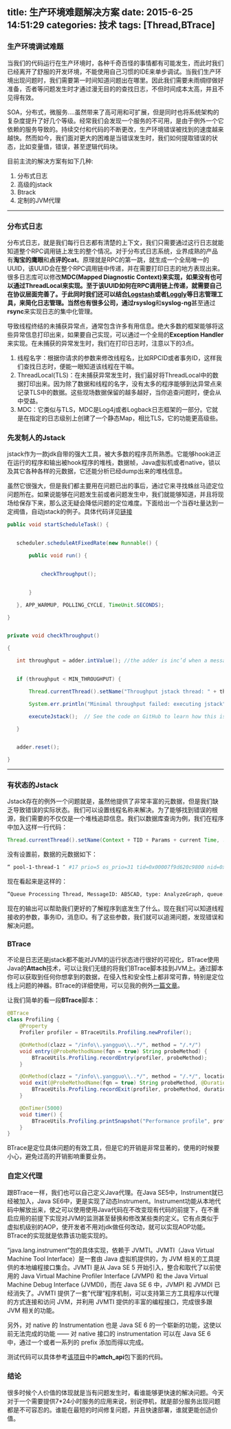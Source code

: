 title: 生产环境难题解决方案
date: 2015-6-25 14:51:29
categories: 技术
tags: [Thread,BTrace]
----

### 生产环境调试难题
当我们的代码运行在生产环境时，各种千奇百怪的事情都有可能发生，而此时我们已经离开了舒服的开发环境，不能使用自己习惯的IDE来单步调试。当我们生产环境出现问题时，我们需要第一时间知道问题出在哪里。因此我们需要未雨绸缪做好准备，否者等问题发生时才通过漫无目的的查找日志，不但时间成本太高，并且不见得有效。

SOA，分布式，微服务....虽然带来了高可用和可扩展，但是同时也将系统架构的复杂度提升了好几个等级。经常我们会发现一个服务的不可用，是由于例外一个它依赖的服务导致的。持续交付和代码的不断更改，生产环境错误被找到的速度越来越快。然而如今，我们面对更大的困难是当错误发生时，我们如何提取错误的状态，比如变量值，错误，甚至逻辑代码块。

目前主流的解决方案有如下几种:

1. 分布式日志
2. 高级的jstack
3. Btrack
4. 定制的JVM代理

<!--more-->

------

### 分布式日志

分布式日志，就是我们每行日志都有清楚的上下文，我们只需要通过这行日志就能知道整个RPC调用链上发生的整个情况。对于分布式日志系统，业界成熟的产品有**淘宝的鹰眼**和**点评的cat**。原理就是RPC的第一跳，就生成一个全局唯一的UUID，该UUID会在整个RPC调用链中传递，并在需要打印日志的地方表现出来。很多日志库可以修改**MDC(Mapped Diagnostic Context)**来实现，如果没有也可以通过ThreadLocal来实现。至于该UUID如何在RPC调用链上传递，就需要自己在协议层面完善了。于此同时我们还可以结合[Logstash](https://www.elastic.co/products/logstash)或者[Loggly](https://www.loggly.com/)等日志管理工具，来简化日志管理。当然也有很多公司，通过**rsyslog**和**syslog-ng**甚至通过**rsync**来实现日志的集中化管理。

导致线程终结的未捕获异常点，通常包含许多有用信息。绝大多数的框架能够将这些异常信息打印出来，如果要自己实现，可以通过一个全局的**Exception Handler**来实现。在未捕获的异常发生时，我们在打印日志时，注意以下的3点。

 1. 线程名字：根据你请求的参数来修改线程名，比如RPCID或者事务ID，这样我们查找日志时，便能一眼知道该线程在干嘛。
 2. ThreadLocal(TLS)：在未捕获异常发生时，我们最好将ThreadLocal中的数据打印出来。因为除了数据和线程的名字，没有太多的程序能够到达异常点来记录TLS中的数据。这些现场数据保留的越多越好，当你追查问题时，便会从中受益。
 3. MDC：它类似与TLS，MDC是Log4j或者Logback日志框架的一部分。它就是在指定的日志级别上创建了一个静态Map，相比TLS，它的功能更高级些。



### 先发制人的Jstack
jstack作为一款jdk自带的强大工具，被大多数的程序员所熟悉。它能够hook进正在运行的程序和输出被hook程序的堆栈，数据帧，Java虚拟机或者native，锁以及其它各种各样的元数据，它还能分析已经dump出来的堆栈信息。

虽然它很强大，但是我们都主要用在问题已出的事后，通过它来寻找蛛丝马迹定位问题所在。如果说能够在问题发生前或者问题发生中，我们就能够知道，并且将现场给保存下来，那么这无疑会降低问题的定位难度。下面给出一个当吞吐量达到一定阀值，自动jstack的例子。具体代码详见[链接](https://github.com/chengdedeng/jstack)

```java
public void startScheduleTask() {


   scheduler.scheduleAtFixedRate(new Runnable() {

       public void run() {


           checkThroughput();


       }

   }, APP_WARMUP, POLLING_CYCLE, TimeUnit.SECONDS);

}


private void checkThroughput()

{

   int throughput = adder.intValue(); //the adder is inc’d when a message is processed


   if (throughput < MIN_THROUGHPUT) {

       Thread.currentThread().setName("Throughput jstack thread: " + throughput);

       System.err.println("Minimal throughput failed: executing jstack");

       executeJstack();  // See the code on GitHub to learn how this is done

   }


   adder.reset();

}
```
----

### 有状态的Jstack

Jstack存在的例外一个问题就是，虽然他提供了非常丰富的元数据，但是我们缺乏导致错误的实际状态。我们可以设置线程名称来解决。为了能够找到错误的根源，我们需要的不仅仅是一个堆栈追踪信息。我们以数据库查询为例，我们在程序中加入这样一行代码：

```java
Thread.currentThread().setName(Context + TID + Params + current Time, ...);
```
没有设置前，数据的元数据如下：

```bash
“ pool-1-thread-1 ″ #17 prio=5 os_prio=31 tid=0x00007f9d620c9800 nid=0x6d03 in Object.wait() [0x000000013ebcc000]
```
现在看起来是这样的：

```bash
”Queue Processing Thread, MessageID: AB5CAD, type: AnalyzeGraph, queue: ACTIVE_PROD, Transaction_ID: 5678956, Start Time: 10/8/2014 18:34″ #17 prio=5 os_prio=31 tid=0x00007f9d620c9800 nid=0x6d03 in Object.wait() [0x000000013ebcc000]
```
现在的输出可以帮助我们更好的了解程序到底发生了什么。现在我们可以知道线程接收的参数，事务ID，消息ID。有了这些参数，我们就可以追溯问题，发现错误和解决问题。

### BTrace
不论是日志还是jstack都不能对JVM的运行状态进行很好的可视化，BTrace使用Java的**Attach**技术，可以让我们无缝的将我们BTrace脚本挂到JVM上。通过脚本你可以获取到任何你想拿到的数据，在侵入性和安全性上都非常可靠，特别是定位线上问题的神器。BTrace的详细使用，可以见我的例外[一篇文章](/2015/06/08/btrace笔记)。

让我们简单的看一段**BTrace**脚本：

```java
@BTrace
class Profiling {
    @Property
    Profiler profiler = BTraceUtils.Profiling.newProfiler();

    @OnMethod(clazz = "/info\\.yangguo\\..*/", method = "/.*/")
    void entry(@ProbeMethodName(fqn = true) String probeMethod) {
        BTraceUtils.Profiling.recordEntry(profiler, probeMethod);
    }

    @OnMethod(clazz = "/info\\.yangguo\\..*/", method = "/.*/", location = @Location(value = Kind.RETURN))
    void exit(@ProbeMethodName(fqn = true) String probeMethod, @Duration long duration) {
        BTraceUtils.Profiling.recordExit(profiler, probeMethod, duration);
    }

    @OnTimer(5000)
    void timer() {
        BTraceUtils.Profiling.printSnapshot("Performance profile", profiler);
    }
}
```
BTrace是定位具体问题的有效工具，但是它的开销是非常显著的，使用的时候要小心，避免过高的开销影响重要业务。

### 自定义代理
跟BTrace一样，我们也可以自己定义Java代理。在Java SE5中，Instrument就已经被加入，Java SE6中，更是实现了动态Instrument。Instrument功能从本地代码中解放出来，使之可以使用使用Java代码在不改变现有代码的前提下，在不重启应用的前提下实现对JVM的监测甚至替换和修改某些类的定义。它有点类似于虚拟机级别的AOP，使开发者不用对jdk做任何改动，就可以实现AOP功能。BTrace的实现就是依靠该功能实现的。

“java.lang.instrument”包的具体实现，依赖于 JVMTI。JVMTI（Java Virtual Machine Tool Interface）是一套由 Java 虚拟机提供的，为 JVM 相关的工具提供的本地编程接口集合。JVMTI 是从 Java SE 5 开始引入，整合和取代了以前使用的 Java Virtual Machine Profiler Interface (JVMPI) 和 the Java Virtual Machine Debug Interface (JVMDI)，而在 Java SE 6 中，JVMPI 和 JVMDI 已经消失了。JVMTI 提供了一套”代理”程序机制，可以支持第三方工具程序以代理的方式连接和访问 JVM，并利用 JVMTI 提供的丰富的编程接口，完成很多跟 JVM 相关的功能。

另外，对 native 的 Instrumentation 也是 Java SE 6 的一个崭新的功能，这使以前无法完成的功能 —— 对 native 接口的 instrumentation 可以在 Java SE 6 中，通过一个或者一系列的 prefix 添加而得以完成。

测试代码可以具体参考[该项目](https://github.com/chengdedeng/demo)中的**attch_api**包下面的代码。

### 结论
很多时候个人价值的体现就是当有问题发生时，看谁能够更快速的解决问题。今天对于一个需要提供7*24小时服务的应用来说，别说停机，就是部分服务出现问题都是不可容忍的。谁能在最短的时间修复问题，并且快速部署，谁就更能创造价值。
